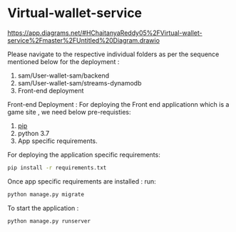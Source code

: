 # Virtual-wallet-service

https://app.diagrams.net/#HChaitanyaReddy05%2FVirtual-wallet-service%2Fmaster%2FUntitled%20Diagram.drawio

Please navigate to the respective individual folders as per the sequence mentioned below for the deployment :

1) sam/User-wallet-sam/backend
2) sam/User-wallet-sam/streams-dynamodb
3) Front-end deployment 


Front-end Deployment :
For deploying the Front end applicationn which is a game site , we need below pre-requisties:
1) [pip](https://pip.pypa.io/en/stable/cli/pip_install/)
2) python 3.7
3) App specific requirements.

For deploying the application specific requirements:
```bash
pip install -r requirements.txt
```

Once app specific requirements are installed :
run:
```bash
python manage.py migrate
```

To start the application :
```bash
python manage.py runserver
```
